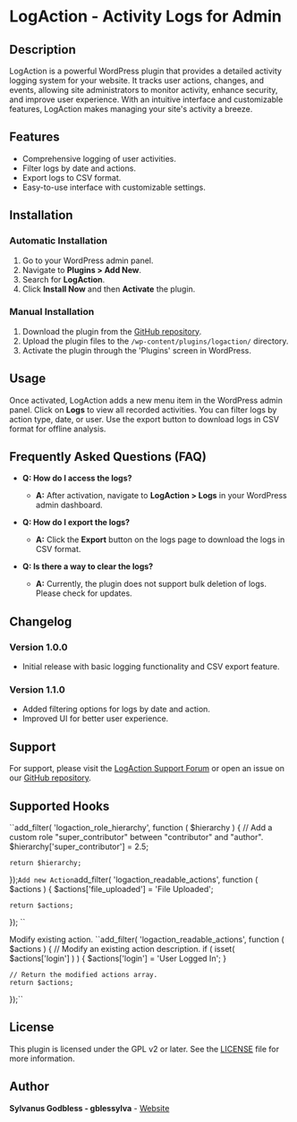 # LogAction - Activity Logs for Admin

## Description
LogAction is a powerful WordPress plugin that provides a detailed activity logging system for your website. It tracks user actions, changes, and events, allowing site administrators to monitor activity, enhance security, and improve user experience. With an intuitive interface and customizable features, LogAction makes managing your site's activity a breeze.

## Features
- Comprehensive logging of user activities.
- Filter logs by date and actions.
- Export logs to CSV format.
- Easy-to-use interface with customizable settings.

## Installation

### Automatic Installation
1. Go to your WordPress admin panel.
2. Navigate to **Plugins > Add New**.
3. Search for **LogAction**.
4. Click **Install Now** and then **Activate** the plugin.

### Manual Installation
1. Download the plugin from the [GitHub repository](https://github.com/gblessylva/LogAction).
2. Upload the plugin files to the `/wp-content/plugins/logaction/` directory.
3. Activate the plugin through the 'Plugins' screen in WordPress.

## Usage
Once activated, LogAction adds a new menu item in the WordPress admin panel. Click on **Logs** to view all recorded activities. You can filter logs by action type, date, or user. Use the export button to download logs in CSV format for offline analysis.

## Frequently Asked Questions (FAQ)

- **Q: How do I access the logs?**
  - **A:** After activation, navigate to **LogAction > Logs** in your WordPress admin dashboard.

- **Q: How do I export the logs?**
  - **A:** Click the **Export** button on the logs page to download the logs in CSV format.

- **Q: Is there a way to clear the logs?**
  - **A:** Currently, the plugin does not support bulk deletion of logs. Please check for updates.

## Changelog

### Version 1.0.0
- Initial release with basic logging functionality and CSV export feature.

### Version 1.1.0
- Added filtering options for logs by date and action.
- Improved UI for better user experience.

## Support
For support, please visit the [LogAction Support Forum](https://gblessylva.com/logaction/support) or open an issue on our [GitHub repository](https://github.com/gblessylva/LogAction/issues).

## Supported Hooks
``add_filter( 'logaction_role_hierarchy', function ( $hierarchy ) {
    // Add a custom role "super_contributor" between "contributor" and "author".
    $hierarchy['super_contributor'] = 2.5;

    return $hierarchy;
});``
Add new Action
``add_filter( 'logaction_readable_actions', function ( $actions ) {
    $actions['file_uploaded'] = 'File Uploaded';

    return $actions;
});
``

Modify existing action.
``add_filter( 'logaction_readable_actions', function ( $actions ) {
    // Modify an existing action description.
    if ( isset( $actions['login'] ) ) {
        $actions['login'] = 'User Logged In';
    }

    // Return the modified actions array.
    return $actions;
});``


## License
This plugin is licensed under the GPL v2 or later. See the [LICENSE](https://github.com/gblessylva/LogAction/blob/main/LICENSE) file for more information.

## Author
**Sylvanus Godbless - gblessylva** - [Website](https://gblessylva.com)

